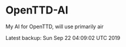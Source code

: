 # OpenTTD-AI
My AI for OpenTTD, will use primarily air

Latest backup: Sun Sep 22 04:09:02 UTC 2019
